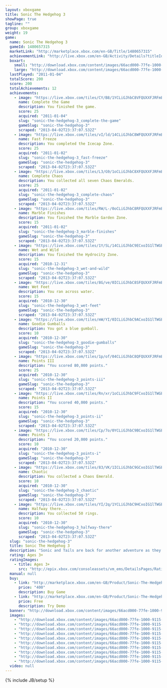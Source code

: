 ```yaml
---
layout: xboxgame
title: Sonic The Hedgehog 3
showPage: true
tagline: ""
group: xboxgame
weight: 19
game: 
  name: Sonic The Hedgehog 3
  gameId: 1480657315
  marketLink: "http://marketplace.xbox.com/en-GB/Title/1480657315"
  achievementLink: "http://live.xbox.com/en-GB/Activity/Details?titleId=1480657315"
  boxart: 
    small: "http://download.xbox.com/content/images/66acd000-77fe-1000-9115-d802584109a3/1033/boxartsm.jpg"
    large: "http://download.xbox.com/content/images/66acd000-77fe-1000-9115-d802584109a3/1033/boxartlg.jpg"
  lastPlayed: "2011-01-04"
  totalScore: 200
  score: 200
  totalAchievements: 12
  achievements: 
    - image: "https://live.xbox.com/tiles/CY/B8/1YCLiGJhbC8VFQUXXFJRFmEzL2FjaC8wL2EAAAAA5+fn+lOAEg==.jpg"
      name: Complete the Game
      description: You finished the game.
      score: 25
      acquired: "2011-01-04"
      slug: "sonic-the-hedgehog-3_complete-the-game"
      gameSlug: "sonic-the-hedgehog-3"
      scraped: "2013-04-02T23:37:07.532Z"
    - image: "https://live.xbox.com/tiles/vI/ld/14CLiGJhbC8WFQUXXFJRFmEzL2FjaC8wL2IAAAAA5+fn+HKJpw==.jpg"
      name: Fast Freeze
      description: You completed the Icecap Zone.
      score: 25
      acquired: "2011-01-02"
      slug: "sonic-the-hedgehog-3_fast-freeze"
      gameSlug: "sonic-the-hedgehog-3"
      scraped: "2013-04-02T23:37:07.532Z"
    - image: "https://live.xbox.com/tiles/L3/G9/1oCLiGJhbC8XFQUXXFJRFmEzL2FjaC8wL2MAAAAA5+fn+ZJxNA==.jpg"
      name: Complete Chaos
      description: You collected all seven Chaos Emeralds.
      score: 25
      acquired: "2011-01-02"
      slug: "sonic-the-hedgehog-3_complete-chaos"
      gameSlug: "sonic-the-hedgehog-3"
      scraped: "2013-04-02T23:37:07.532Z"
    - image: "https://live.xbox.com/tiles/RW/L-/0oCLiGJhbC8RFQUXXFJRFmEzL2FjaC8wL2UAAAAA5+fn-dBiXg==.jpg"
      name: Marble Finishes
      description: You finished the Marble Garden Zone.
      score: 15
      acquired: "2011-01-02"
      slug: "sonic-the-hedgehog-3_marble-finishes"
      gameSlug: "sonic-the-hedgehog-3"
      scraped: "2013-04-02T23:37:07.532Z"
    - image: "https://live.xbox.com/tiles/1Y/SL/14CLiGJhbC9ECxoIG1lTWGEzL2FjaC8wLzEwAAAAAOfn5-ikhMk=.jpg"
      name: Wet and Wild
      description: You finished the Hydrocity Zone.
      score: 15
      acquired: "2010-12-31"
      slug: "sonic-the-hedgehog-3_wet-and-wild"
      gameSlug: "sonic-the-hedgehog-3"
      scraped: "2013-04-02T23:37:07.532Z"
    - image: "https://live.xbox.com/tiles/8G/ve/0ICLiGJhbC8SFQUXXFJRFmEzL2FjaC8wL2YAAAAA5+fn--Fr6w==.jpg"
      name: Wet Feet
      description: You ran across water.
      score: 15
      acquired: "2010-12-30"
      slug: "sonic-the-hedgehog-3_wet-feet"
      gameSlug: "sonic-the-hedgehog-3"
      scraped: "2013-04-02T23:37:07.532Z"
    - image: "https://live.xbox.com/tiles/mW/YI/0ICLiGJhbC9ACxoIG1lTWGEzL2FjaC8wLzE0AAAAAOfn5-8nZoU=.jpg"
      name: Goodie Gumballs
      description: You got a blue gumball.
      score: 10
      acquired: "2010-12-30"
      slug: "sonic-the-hedgehog-3_goodie-gumballs"
      gameSlug: "sonic-the-hedgehog-3"
      scraped: "2013-04-02T23:37:07.532Z"
    - image: "https://live.xbox.com/tiles/1p/of/04CLiGJhbC8QFQUXXFJRFmEzL2FjaC8wL2QAAAAA5+fn-DCazQ==.jpg"
      name: Points III
      description: "You scored 80,000 points."
      score: 25
      acquired: "2010-12-30"
      slug: "sonic-the-hedgehog-3_points-iii"
      gameSlug: "sonic-the-hedgehog-3"
      scraped: "2013-04-02T23:37:07.532Z"
    - image: "https://live.xbox.com/tiles/Rn/xr/1oCLiGJhbC9FCxoIG1lTWGEzL2FjaC8wLzExAAAAAOfn5-lEfFo=.jpg"
      name: Points II
      description: "You scored 40,000 points."
      score: 15
      acquired: "2010-12-30"
      slug: "sonic-the-hedgehog-3_points-ii"
      gameSlug: "sonic-the-hedgehog-3"
      scraped: "2013-04-02T23:37:07.532Z"
    - image: "https://live.xbox.com/tiles/Cp/7o/0YCLiGJhbC9BCxoIG1lTWGEzL2FjaC8wLzE1AAAAAOfn5-7HnhY=.jpg"
      name: Points I
      description: "You scored 20,000 points."
      score: 10
      acquired: "2010-12-30"
      slug: "sonic-the-hedgehog-3_points-i"
      gameSlug: "sonic-the-hedgehog-3"
      scraped: "2013-04-02T23:37:07.532Z"
    - image: "https://live.xbox.com/tiles/83/VK/1ICLiGJhbC9GCxoIG1lTWGEzL2FjaC8wLzEyAAAAAOfn5-tlde8=.jpg"
      name: Chaotic
      description: You collected a Chaos Emerald.
      score: 10
      acquired: "2010-12-30"
      slug: "sonic-the-hedgehog-3_chaotic"
      gameSlug: "sonic-the-hedgehog-3"
      scraped: "2013-04-02T23:37:07.532Z"
    - image: "https://live.xbox.com/tiles/YI/2q/1YCLiGJhbC9HCxoIG1lTWGEzL2FjaC8wLzEzAAAAAOfn5-qFjXw=.jpg"
      name: Halfway there...
      description: You collected 50 rings.
      score: 10
      acquired: "2010-12-30"
      slug: "sonic-the-hedgehog-3_halfway-there"
      gameSlug: "sonic-the-hedgehog-3"
      scraped: "2013-04-02T23:37:07.532Z"
  slug: "sonic-the-hedgehog-3"
  title: Sonic The Hedgehog 3
  description: "Sonic and Tails are back for another adventure as they again battle the evil Dr. Eggman (AKA Dr. Robotnik), who is desperately trying to collect all the Chaos Emeralds in order to rebuild his Death Egg.  Our heroes must find the Chaos Emeralds before Dr. Eggman does, but winning the race won&rsquo;t be easy &ndash; a new adversary, Knuckles the Echidna, has arrived on the scene and will do whatever he can to keep Sonic and Tails from reaching their goal.  Grab all the golden rings, find various bonus zones, and overcome Knuckles and Dr. Eggman as you rocket through the third chapter in Sonic&rsquo;s adventures. This game requires the Xbox 360 hard drive or the 512MB Memory Unit for storage. There are no refunds for this item. For more information, see www.xbox.com/live/accounts."
  rating: Ages 3+
  ratingImages: 
    - title: Ages 3+
      src: "http://epix.xbox.com/consoleassets/vm_ems/DetailsPages/RatingSystemID/14/default/Values/14001.png"
  manual: null
  buy: 
    - link: "http://marketplace.xbox.com/en-GB/Product/Sonic-The-Hedgehog-3/66acd000-77fe-1000-9115-d802584109a3?purchase=1&amp;DownloadType=Game"
      price: "400"
      description: Buy Game
    - link: "http://marketplace.xbox.com/en-GB/Product/Sonic-The-Hedgehog-3/66acd000-77fe-1000-9115-d802584109a3?purchase=1&amp;DownloadType=GameDemo"
      price: Free
      description: Try Demo
  banner: "http://download.xbox.com/content/images/66acd000-77fe-1000-9115-d802584109a3/1033/banner.png"
  images: 
    - "http://download.xbox.com/content/images/66acd000-77fe-1000-9115-d802584109a3/1033/screenlg1.jpg"
    - "http://download.xbox.com/content/images/66acd000-77fe-1000-9115-d802584109a3/1033/screenlg2.jpg"
    - "http://download.xbox.com/content/images/66acd000-77fe-1000-9115-d802584109a3/1033/screenlg3.jpg"
    - "http://download.xbox.com/content/images/66acd000-77fe-1000-9115-d802584109a3/1033/screenlg4.jpg"
    - "http://download.xbox.com/content/images/66acd000-77fe-1000-9115-d802584109a3/1033/screenlg5.jpg"
    - "http://download.xbox.com/content/images/66acd000-77fe-1000-9115-d802584109a3/1033/screenlg6.jpg"
    - "http://download.xbox.com/content/images/66acd000-77fe-1000-9115-d802584109a3/1033/screenlg7.jpg"
    - "http://download.xbox.com/content/images/66acd000-77fe-1000-9115-d802584109a3/1033/screenlg8.jpg"
    - "http://download.xbox.com/content/images/66acd000-77fe-1000-9115-d802584109a3/7177/screenlg9.jpg"
    - "http://download.xbox.com/content/images/66acd000-77fe-1000-9115-d802584109a3/7177/screenlg10.jpg"
  video: null
---
```

{% include JB/setup %}